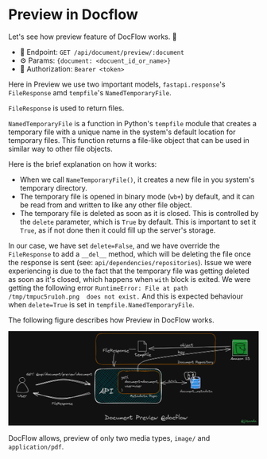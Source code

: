 # Preview in Docflow

Let's see how preview feature of DocFlow works. 🚀

- 🎯 Endpoint:
`GET /api/document/preview/:document`
- ⚙️ Params:
`{document: <docuent_id_or_name>}`
- 🔐 Authorization:
`Bearer <token>`

Here in Preview we use two important models, `fastapi.response`'s `FileResponse` amd `tempfile`'s `NamedTemporaryFile`.

`FileResponse` is used to return files.

`NamedTemporaryFile` is a function in Python's `tempfile` module that creates a temporary file with a unique name in the 
system's default location for temporary files. This function returns a file-like object that can be used in similar way 
to other file objects.

Here is the brief explanation on how it works:
- When we call `NameTemporaryFile()`, it creates a new file in you system's temporary directory.
- The temporary file is opened in binary mode (`wb+`) by default, and it can be read from and written to like any other
file object.
- The temporary file is deleted as soon as it is closed. This is controlled by the `delete` parameter, which is `True` 
by default. This is important to set it `True`, as if not done then it could fill up the server's storage.


In our case, we have set `delete=False`, and we have override the `FileResponse` to add a `__del__` method, which
will be deleting the file once the response is sent (see: `api/dependencies/repositories`). 
Issue we were experiencing is due to the fact that the temporary file was getting deleted as soon as it's closed, which 
happens when `with` block is exited. We were getting the following error `RuntimeError: File at path /tmp/tmpuc5ru1oh.png 
does not exist.` And this is expected behaviour when `delete=True` is set in `tempfile.NamedTemporaryFile`.


The following figure describes how Preview in DocFlow works. 

![preview-document](../imgs/document/document_preview.png)

DocFlow allows, preview of only two media types, `image/` and `application/pdf`.
